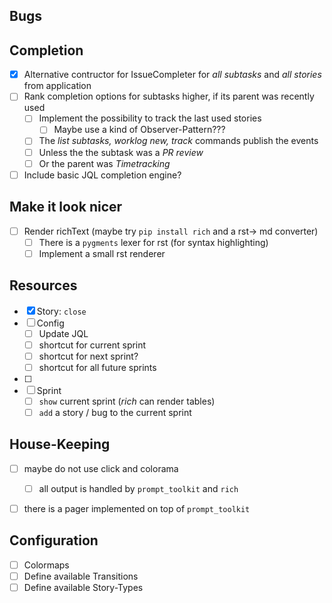 ## Bugs

## Completion
+ [x] Alternative contructor for IssueCompleter for _all subtasks_ and _all stories_ from application
+ [ ] Rank completion options for subtasks higher, if its parent was recently used
  + [ ] Implement the possibility to track the last used stories
    + [ ] Maybe use a kind of Observer-Pattern???
  + [ ] The _list subtasks, worklog new, track_ commands publish the events
  + [ ] Unless the the subtask was a _PR review_
  + [ ] Or the parent was _Timetracking_
+ [ ] Include basic JQL completion engine?

## Make it look nicer
+ [ ] Render richText (maybe try `pip install rich` and a rst-> md converter)
  + [ ] There is a `pygments` lexer for rst (for syntax highlighting)
  + [ ] Implement a small rst renderer

## Resources
+ [x] Story: `close`
+ [ ] Config
  + [ ] Update JQL
  + [ ] shortcut for current sprint
  + [ ] shortcut for next sprint?
  + [ ] shortcut for all future sprints
+ [ ]
+ [ ] Sprint
  + [ ] `show` current sprint (_rich_ can render tables)
  + [ ] `add` a story / bug to the current sprint

## House-Keeping
+ [ ] maybe do not use click and colorama
  + [ ] all output is handled by `prompt_toolkit` and `rich`
+ [ ] there is a pager implemented on top of `prompt_toolkit`


## Configuration
+ [ ] Colormaps
+ [ ] Define available Transitions
+ [ ] Define available Story-Types
